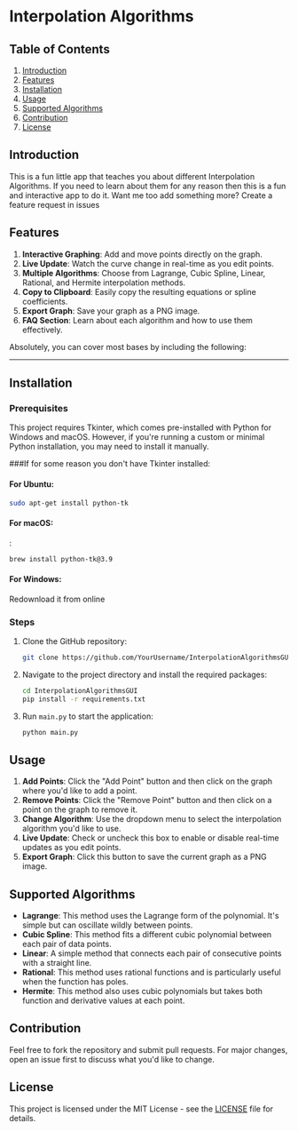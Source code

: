 # Interpolation Algorithms

## Table of Contents
1. [Introduction](#introduction)
2. [Features](#features)
3. [Installation](#installation)
4. [Usage](#usage)
5. [Supported Algorithms](#supported-algorithms)
6. [Contribution](#contribution)
7. [License](#license)

## Introduction

This is a fun little app that teaches you about different Interpolation Algorithms. If you need to learn about them for any reason then this is a fun and interactive app to do it. Want me too add something more? Create a feature request in issues

## Features

1. **Interactive Graphing**: Add and move points directly on the graph.
2. **Live Update**: Watch the curve change in real-time as you edit points.
3. **Multiple Algorithms**: Choose from Lagrange, Cubic Spline, Linear, Rational, and Hermite interpolation methods.
4. **Copy to Clipboard**: Easily copy the resulting equations or spline coefficients.
5. **Export Graph**: Save your graph as a PNG image.
6. **FAQ Section**: Learn about each algorithm and how to use them effectively.

Absolutely, you can cover most bases by including the following:

---

## Installation

### Prerequisites

This project requires Tkinter, which comes pre-installed with Python for Windows and macOS. However, if you're running a custom or minimal Python installation, you may need to install it manually.

###If for some reason you don't have Tkinter installed:

#### For Ubuntu:

```bash
sudo apt-get install python-tk
```

#### For macOS:
:

```bash
brew install python-tk@3.9
```

#### For Windows:
Redownload it from online

### Steps

1. Clone the GitHub repository:
   ```bash
   git clone https://github.com/YourUsername/InterpolationAlgorithmsGUI.git
   ```
2. Navigate to the project directory and install the required packages:
   ```bash
   cd InterpolationAlgorithmsGUI
   pip install -r requirements.txt
   ```
3. Run `main.py` to start the application:
   ```bash
   python main.py
   ```


## Usage

1. **Add Points**: Click the "Add Point" button and then click on the graph where you'd like to add a point.
2. **Remove Points**: Click the "Remove Point" button and then click on a point on the graph to remove it.
3. **Change Algorithm**: Use the dropdown menu to select the interpolation algorithm you'd like to use.
4. **Live Update**: Check or uncheck this box to enable or disable real-time updates as you edit points.
5. **Export Graph**: Click this button to save the current graph as a PNG image.

## Supported Algorithms

- **Lagrange**: This method uses the Lagrange form of the polynomial. It's simple but can oscillate wildly between points.
- **Cubic Spline**: This method fits a different cubic polynomial between each pair of data points.
- **Linear**: A simple method that connects each pair of consecutive points with a straight line.
- **Rational**: This method uses rational functions and is particularly useful when the function has poles.
- **Hermite**: This method also uses cubic polynomials but takes both function and derivative values at each point.



## Contribution

Feel free to fork the repository and submit pull requests. For major changes, open an issue first to discuss what you'd like to change.

## License

This project is licensed under the MIT License - see the [LICENSE](LICENSE) file for details.
